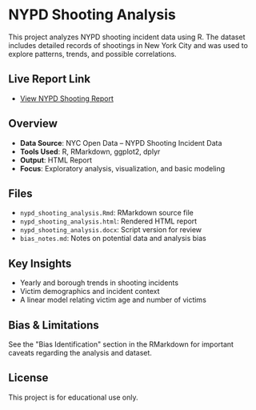 # NYPD Shooting Analysis

This project analyzes NYPD shooting incident data using R. The dataset includes detailed records of shootings in New York City and was used to explore patterns, trends, and possible correlations.

## Live Report Link

- [View NYPD Shooting Report](https://raycirko.github.io/nypd-shooting-analysis/index.html)

## Overview

- **Data Source**: NYC Open Data – NYPD Shooting Incident Data
- **Tools Used**: R, RMarkdown, ggplot2, dplyr
- **Output**: HTML Report
- **Focus**: Exploratory analysis, visualization, and basic modeling

## Files

- `nypd_shooting_analysis.Rmd`: RMarkdown source file
- `nypd_shooting_analysis.html`: Rendered HTML report
- `nypd_shooting_analysis.docx`: Script version for review
- `bias_notes.md`: Notes on potential data and analysis bias

## Key Insights

- Yearly and borough trends in shooting incidents
- Victim demographics and incident context
- A linear model relating victim age and number of victims

## Bias & Limitations

See the "Bias Identification" section in the RMarkdown for important caveats regarding the analysis and dataset.

## License

This project is for educational use only.
